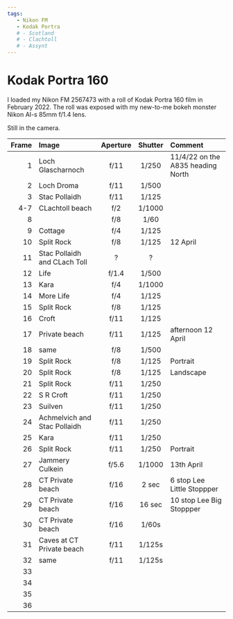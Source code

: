 ```yaml
---
tags:
   - Nikon FM
   - Kodak Portra
   # - Scotland
   # - Clachtoll
   # - Assynt
---
```

# Kodak Portra 160

<!-- Waiting for development. -->

I loaded my Nikon FM 2567473 with a roll of Kodak Portra 160 film in February 2022. The roll was exposed with my new-to-me bokeh monster Nikon AI-s 85mm f/1.4 lens.

Still in the camera.

Frame|Image|Aperture|Shutter|Comment
----:|:----|:----:|:----:|:-----
1|Loch Glascharnoch|f/11|1/250|11/4/22 on the A835 heading North
2|Loch Droma|f/11|1/500
3|Stac Pollaidh|f/11|1/125
4-7|CLachtoll beach|f/2|1/1000
8 ||f/8|1/60
9|Cottage|f/4|1/125
10|Split Rock|f/8|1/125| 12 April
11|Stac Pollaidh and CLach Toll|?|?
12|Life|f/1.4|1/500
13|Kara|f/4|1/1000
14|More Life|f/4|1/125
15|Split Rock|f/8|1/125
16|Croft|f/11|1/125
17|Private beach|f/11|1/125|afternoon 12 April
18|same|f/8|1/500
19|Split Rock|f/8|1/125|Portrait
20|Split Rock|f/8|1/125|Landscape
21|Split Rock|f/11|1/250
22|S R Croft|f/11|1/250
23|Suilven|f/11|1/250
24|Achmelvich and Stac Pollaidh|f/11|1/250
25|Kara|f/11|1/250
26|Split Rock|f/11|1/250|Portrait
27|Jammery Culkein|f/5.6|1/1000|13th April
28|CT Private beach|f/16|2 sec|6 stop Lee Little Stoppper
29|CT Private beach|f/16|16 sec|10 stop Lee Big Stoppper
30|CT Private beach|f/16|1/60s
31|Caves at CT Private beach|f/11|1/125s
32|same|f/11|1/125s
33|
34|
35|
36|

<!-- ## Notes

Image|Camera|Lens|ISO|Format|Aperture|Shutter|Comment
:----|:-----|:---|:---|:----|:------:|:----:|:------
Header|Fuji X-T2|XF100-400mmF4.5-5.6 R LM OIS WR|ISO 1600|Digital|f/8|1/500s|Adjusted in Capture One. -->
